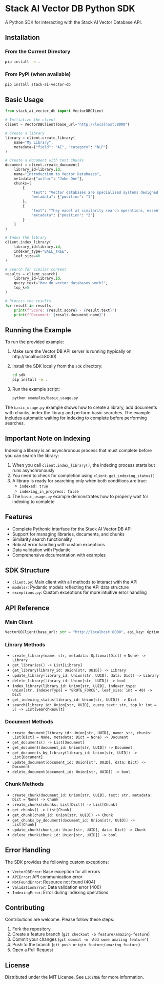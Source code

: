 # Stack AI Vector DB Python SDK

A Python SDK for interacting with the Stack AI Vector Database API.

## Installation

### From the Current Directory

```bash
pip install -e .
```

### From PyPI (when available)

```bash
pip install stack-ai-vector-db
```

## Basic Usage

```python
from stack_ai_vector_db import VectorDBClient

# Initialize the client
client = VectorDBClient(base_url="http://localhost:8000")

# Create a library
library = client.create_library(
    name="My Library",
    metadata={"field": "AI", "category": "NLP"}
)

# Create a document with text chunks
document = client.create_document(
    library_id=library.id,
    name="Introduction to Vector Databases",
    metadata={"author": "John Doe"},
    chunks=[
        {
            "text": "Vector databases are specialized systems designed to manage vector embeddings.",
            "metadata": {"position": "1"}
        },
        {
            "text": "They excel at similarity search operations, essential for modern AI applications.",
            "metadata": {"position": "2"}
        }
    ]
)

# Index the library
client.index_library(
    library_id=library.id,
    indexer_type="BALL_TREE",
    leaf_size=40
)

# Search for similar content
results = client.search(
    library_id=library.id,
    query_text="How do vector databases work?",
    top_k=5
)

# Process the results
for result in results:
    print(f"Score: {result.score} - {result.text}")
    print(f"Document: {result.document.name}")
```

## Running the Example

To run the provided example:

1. Make sure the Vector DB API server is running (typically on http://localhost:8000)

2. Install the SDK locally from the `sdk` directory:
   ```bash
   cd sdk
   pip install -e .
   ```

3. Run the example script:
   ```bash
   python examples/basic_usage.py
   ```

The `basic_usage.py` example shows how to create a library, add documents with chunks, index the library and perform basic searches. The example includes automatic waiting for indexing to complete before performing searches.

## Important Note on Indexing

Indexing a library is an asynchronous process that must complete before you can search the library:

1. When you call `client.index_library()`, the indexing process starts but runs asynchronously
2. You need to check for completion using `client.get_indexing_status()`
3. A library is ready for searching only when both conditions are true:
   - `indexed: true`
   - `indexing_in_progress: false`
4. The `basic_usage.py` example demonstrates how to properly wait for indexing to complete

## Features

- Complete Pythonic interface for the Stack AI Vector DB API
- Support for managing libraries, documents, and chunks
- Similarity search functionality
- Robust error handling with custom exceptions
- Data validation with Pydantic
- Comprehensive documentation with examples

## SDK Structure

- `client.py`: Main client with all methods to interact with the API
- `models/`: Pydantic models reflecting the API data structure
- `exceptions.py`: Custom exceptions for more intuitive error handling

## API Reference

### Main Client

```python
VectorDBClient(base_url: str = "http://localhost:8000", api_key: Optional[str] = None)
```

### Library Methods

- `create_library(name: str, metadata: Optional[Dict] = None) -> Library`
- `get_libraries() -> List[Library]`
- `get_library(library_id: Union[str, UUID]) -> Library`
- `update_library(library_id: Union[str, UUID], data: Dict) -> Library`
- `delete_library(library_id: Union[str, UUID]) -> bool`
- `index_library(library_id: Union[str, UUID], indexer_type: Union[str, IndexerType] = "BRUTE_FORCE", leaf_size: int = 40) -> Dict`
- `get_indexing_status(library_id: Union[str, UUID]) -> Dict`
- `search(library_id: Union[str, UUID], query_text: str, top_k: int = 5) -> List[SearchResult]`

### Document Methods

- `create_document(library_id: Union[str, UUID], name: str, chunks: List[Dict] = None, metadata: Dict = None) -> Document`
- `get_documents() -> List[Document]`
- `get_document(document_id: Union[str, UUID]) -> Document`
- `get_documents_by_library(library_id: Union[str, UUID]) -> List[Document]`
- `update_document(document_id: Union[str, UUID], data: Dict) -> Document`
- `delete_document(document_id: Union[str, UUID]) -> bool`

### Chunk Methods

- `create_chunk(document_id: Union[str, UUID], text: str, metadata: Dict = None) -> Chunk`
- `create_chunks(chunks: List[Dict]) -> List[Chunk]`
- `get_chunks() -> List[Chunk]`
- `get_chunk(chunk_id: Union[str, UUID]) -> Chunk`
- `get_chunks_by_document(document_id: Union[str, UUID]) -> List[Chunk]`
- `update_chunk(chunk_id: Union[str, UUID], data: Dict) -> Chunk`
- `delete_chunk(chunk_id: Union[str, UUID]) -> bool`

## Error Handling

The SDK provides the following custom exceptions:

- `VectorDBError`: Base exception for all errors
- `APIError`: API communication error
- `NotFoundError`: Resource not found (404)
- `ValidationError`: Data validation error (400)
- `IndexingError`: Error during indexing operations

## Contributing

Contributions are welcome. Please follow these steps:

1. Fork the repository
2. Create a feature branch (`git checkout -b feature/amazing-feature`)
3. Commit your changes (`git commit -m 'Add some amazing feature'`)
4. Push to the branch (`git push origin feature/amazing-feature`)
5. Open a Pull Request

## License

Distributed under the MIT License. See `LICENSE` for more information. 